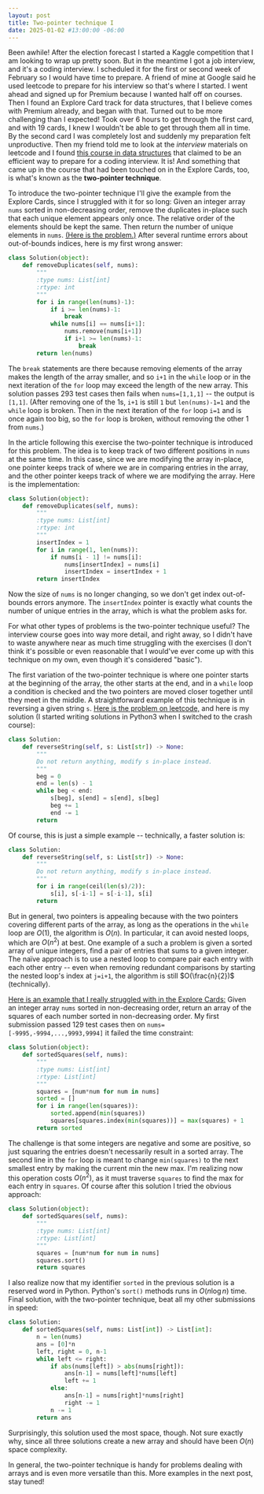 ```yaml
---
layout: post
title: Two-pointer technique I
date: 2025-01-02 #13:00:00 -06:00
---
```

Been awhile!  After the election forecast I started a Kaggle competition that I am looking to wrap up pretty soon.  But in the meantime I got a job interview, and it's a coding interview.  I scheduled it for the first or second week of February so I would have time to prepare.  A friend of mine at Google said he used leetcode to prepare for his interview so that's where I started.  I went ahead and signed up for Premium because I wanted half off on courses.  Then I found an Explore Card track for data structures, that I believe comes with Premium already, and began with that.  Turned out to be more challenging than I expected!  Took over 6 hours to get through the first card, and with 19 cards, I knew I wouldn't be able to get through them all in time.  By the second card I was completely lost and suddenly my preparation felt unproductive.  Then my friend told me to look at the *interview* materials on leetcode and I found [this course in data structures](https://leetcode.com/explore/interview/card/leetcodes-interview-crash-course-data-structures-and-algorithms/) that claimed to be an efficient way to prepare for a coding interview.  It is!  And something that came up in the course that had been touched on in the Explore Cards, too, is what's known as the __two-pointer technique__.  

To introduce the two-pointer technique I'll give the example from the Explore Cards, since I struggled with it for so long: Given an integer array `nums` sorted in non-decreasing order, remove the duplicates in-place such that each unique element appears only once. The relative order of the elements should be kept the same. Then return the number of unique elements in `nums`.  [(Here is the problem.)](https://leetcode.com/problems/remove-duplicates-from-sorted-array/description/)  After several runtime errors about out-of-bounds indices, here is my first wrong answer:
```python
class Solution(object):
    def removeDuplicates(self, nums):
        """
        :type nums: List[int]
        :rtype: int
        """
        for i in range(len(nums)-1):
            if i >= len(nums)-1:
                break
            while nums[i] == nums[i+1]:
                nums.remove(nums[i+1])
                if i+1 >= len(nums)-1:
                    break    
        return len(nums)    
```
The `break` statements are there because removing elements of the array makes the length of the array smaller, and so `i+1` in the `while` loop or in the next iteration of the `for` loop may exceed the length of the new array.  This solution passes 293 test cases then fails when `nums=[1,1,1]` -- the output is `[1,1]`.  (After removing one of the 1s, `i+1` is still `1` but `len(nums)-1=1` and the `while` loop is broken.  Then in the next iteration of the `for` loop `i=1` and is once again too big, so the `for` loop is broken, without removing the other 1 from `nums`.)

In the article following this exercise the two-pointer technique is introduced for this problem.  The idea is to keep track of two different positions in `nums` at the same time.  In this case, since we are modifying the array in-place, one pointer keeps track of where we are in comparing entries in the array, and the other pointer keeps track of where we are modifying the array.  Here is the implementation:
```python
class Solution(object):
    def removeDuplicates(self, nums):
        """
        :type nums: List[int]
        :rtype: int
        """
        insertIndex = 1
        for i in range(1, len(nums)):
            if nums[i - 1] != nums[i]:
                nums[insertIndex] = nums[i]
                insertIndex = insertIndex + 1
        return insertIndex
```
Now the size of `nums` is no longer changing, so we don't get index out-of-bounds errors anymore.  The `insertIndex` pointer is exactly what counts the number of unique entries in the array, which is what the problem asks for.

For what other types of problems is the two-pointer technique useful?  The interview course goes into way more detail, and right away, so I didn't have to waste anywhere near as much time struggling with the exercises (I don't think it's possible or even reasonable that I would've ever come up with this technique on my own, even though it's considered "basic").  

The first variation of the two-pointer technique is where one pointer starts at the beginning of the array, the other starts at the end, and in a `while` loop a condition is checked and the two pointers are moved closer together until they meet in the middle.  A straightforward example of this technique is in reversing a given string `s`.  [Here is the problem on leetcode,](https://leetcode.com/problems/reverse-string/description/) and here is my solution (I started writing solutions in Python3 when I switched to the crash course):  
```python
class Solution:
    def reverseString(self, s: List[str]) -> None:
        """
        Do not return anything, modify s in-place instead.
        """
        beg = 0
        end = len(s) - 1
        while beg < end:
            s[beg], s[end] = s[end], s[beg]
            beg += 1
            end -= 1
        return   
```
Of course, this is just a simple example -- technically, a faster solution is:
```python
class Solution:
    def reverseString(self, s: List[str]) -> None:
        """
        Do not return anything, modify s in-place instead.
        """
        for i in range(ceil(len(s)/2)):
            s[i], s[-i-1] = s[-i-1], s[i]
        return 
```        
But in general, two pointers is appealing because with the two pointers covering different parts of the array, as long as the operations in the `while` loop are $O(1)$, the algorithm is $O(n)$.  In particular, it can avoid nested loops, which are $O(n^2)$ at best.  One example of a such a problem is given a sorted array of unique integers, find a pair of entries that sums to a given integer.  The na&iuml;ve approach is to use a nested loop to compare pair each entry with each other entry -- even when removing redundant comparisons by starting the nested loop's index at `j=i+1`, the algorithm is still $O(\frac{n}{2})$ (technically).   

[Here is an example that I really struggled with in the Explore Cards:](https://leetcode.com/problems/squares-of-a-sorted-array/description/) Given an integer array `nums` sorted in non-decreasing order, return an array of the squares of each number sorted in non-decreasing order.  My first submission passed 129 test cases then on `nums=[-9995,-9994,...,9993,9994]` it failed the time constraint:
```python
class Solution(object):
    def sortedSquares(self, nums):
        """
        :type nums: List[int]
        :rtype: List[int]
        """
        squares = [num*num for num in nums]
        sorted = []
        for i in range(len(squares)):
            sorted.append(min(squares))
            squares[squares.index(min(squares))] = max(squares) + 1
        return sorted   
```
The challenge is that some integers are negative and some are positive, so just squaring the entries doesn't necessarily result in a sorted array.  The second line in the `for` loop is meant to change `min(squares)` to the next smallest entry by making the current min the new max.  I'm realizing now this operation costs $O(n^2)$, as it must traverse `squares` to find the max for each entry in `squares`.  Of course after this solution I tried the obvious approach:
```python
class Solution(object):
    def sortedSquares(self, nums):
        """
        :type nums: List[int]
        :rtype: List[int]
        """
        squares = [num*num for num in nums]
        squares.sort()
        return squares   
```                
I also realize now that my identifier `sorted` in the previous solution is a reserved word in Python.  Python's `sort()` methods runs in $O(n\log n)$ time.  Final solution, with the two-pointer technique, beat all my other submissions in speed:
```python
class Solution:
    def sortedSquares(self, nums: List[int]) -> List[int]:
        n = len(nums)
        ans = [0]*n
        left, right = 0, n-1
        while left <= right:
            if abs(nums[left]) > abs(nums[right]):
                ans[n-1] = nums[left]*nums[left]
                left += 1
            else:
                ans[n-1] = nums[right]*nums[right]
                right -= 1
            n -= 1    
        return ans 
```
Surprisingly, this solution used the most space, though.  Not sure exactly why, since all three solutions create a new array and should have been $O(n)$ space complexity.

In general, the two-pointer technique is handy for problems dealing with arrays and is even more versatile than this.  More examples in the next post, stay tuned!
